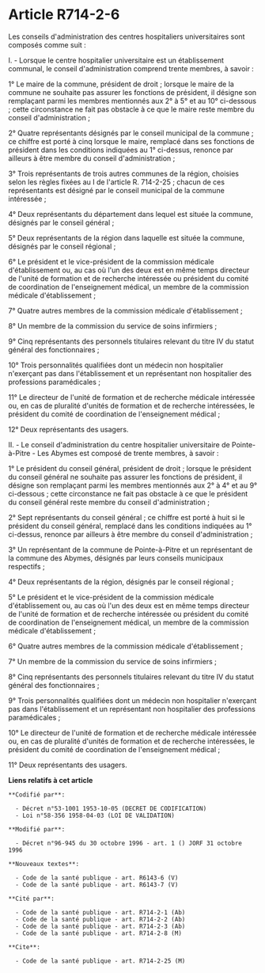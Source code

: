 # Article R714-2-6

Les conseils d'administration des centres hospitaliers universitaires sont composés comme suit :

I. - Lorsque le centre hospitalier universitaire est un établissement communal, le conseil d'administration comprend trente
membres, à savoir :

1° Le maire de la commune, président de droit ; lorsque le maire de la commune ne souhaite pas assurer les fonctions de
président, il désigne son remplaçant parmi les membres mentionnés aux 2° à 5° et au 10° ci-dessous ; cette circonstance ne
fait pas obstacle à ce que le maire reste membre du conseil d'administration ;

2° Quatre représentants désignés par le conseil municipal de la commune ; ce chiffre est porté à cinq lorsque le maire,
remplacé dans ses fonctions de président dans les conditions indiquées au 1° ci-dessus, renonce par ailleurs à être membre du
conseil d'administration ;

3° Trois représentants de trois autres communes de la région, choisies selon les règles fixées au I de l'article R.
714-2-25 ; chacun de ces représentants est désigné par le conseil municipal de la commune intéressée ;

4° Deux représentants du département dans lequel est située la commune, désignés par le conseil général ;

5° Deux représentants de la région dans laquelle est située la commune, désignés par le conseil régional ;

6° Le président et le vice-président de la commission médicale d'établissement ou, au cas où l'un des deux est en même temps
directeur de l'unité de formation et de recherche intéressée ou président du comité de coordination de l'enseignement
médical, un membre de la commission médicale d'établissement ;

7° Quatre autres membres de la commission médicale d'établissement ;

8° Un membre de la commission du service de soins infirmiers ;

9° Cinq représentants des personnels titulaires relevant du titre IV du statut général des fonctionnaires ;

10° Trois personnalités qualifiées dont un médecin non hospitalier n'exerçant pas dans l'établissement et un représentant non
hospitalier des professions paramédicales ;

11° Le directeur de l'unité de formation et de recherche médicale intéressée ou, en cas de pluralité d'unités de formation et
de recherche intéressées, le président du comité de coordination de l'enseignement médical ;

12° Deux représentants des usagers.

II. - Le conseil d'administration du centre hospitalier universitaire de Pointe-à-Pitre - Les Abymes est composé de trente
membres, à savoir :

1° Le président du conseil général, président de droit ; lorsque le président du conseil général ne souhaite pas assurer les
fonctions de président, il désigne son remplaçant parmi les membres mentionnés aux 2° à 4° et au 9° ci-dessous ; cette
circonstance ne fait pas obstacle à ce que le président du conseil général reste membre du conseil d'administration ;

2° Sept représentants du conseil général ; ce chiffre est porté à huit si le président du conseil général, remplacé dans les
conditions indiquées au 1° ci-dessus, renonce par ailleurs à être membre du conseil d'administration ;

3° Un représentant de la commune de Pointe-à-Pitre et un représentant de la commune des Abymes, désignés par leurs conseils
municipaux respectifs ;

4° Deux représentants de la région, désignés par le conseil régional ;

5° Le président et le vice-président de la commission médicale d'établissement ou, au cas où l'un des deux est en même temps
directeur de l'unité de formation et de recherche intéressée ou président du comité de coordination de l'enseignement
médical, un membre de la commission médicale d'établissement ;

6° Quatre autres membres de la commission médicale d'établissement ;

7° Un membre de la commission du service de soins infirmiers ;

8° Cinq représentants des personnels titulaires relevant du titre IV du statut général des fonctionnaires ;

9° Trois personnalités qualifiées dont un médecin non hospitalier n'exerçant pas dans l'établissement et un représentant non
hospitalier des professions paramédicales ;

10° Le directeur de l'unité de formation et de recherche médicale intéressée ou, en cas de pluralité d'unités de formation et
de recherche intéressées, le président du comité de coordination de l'enseignement médical ;

11° Deux représentants des usagers.

**Liens relatifs à cet article**

	**Codifié par**:

	  - Décret n°53-1001 1953-10-05 (DECRET DE CODIFICATION)
	  - Loi n°58-356 1958-04-03 (LOI DE VALIDATION)

	**Modifié par**:

	  - Décret n°96-945 du 30 octobre 1996 - art. 1 () JORF 31 octobre 1996

	**Nouveaux textes**:

	  - Code de la santé publique - art. R6143-6 (V)
	  - Code de la santé publique - art. R6143-7 (V)

	**Cité par**:

	  - Code de la santé publique - art. R714-2-1 (Ab)
	  - Code de la santé publique - art. R714-2-2 (Ab)
	  - Code de la santé publique - art. R714-2-3 (Ab)
	  - Code de la santé publique - art. R714-2-8 (M)

	**Cite**:

	  - Code de la santé publique - art. R714-2-25 (M)
